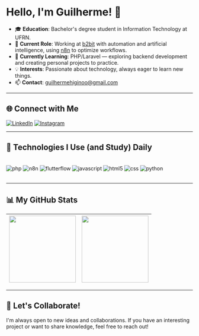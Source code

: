 # Hello, I'm Guilherme! 👋

- 🎓 **Education**: Bachelor's degree student in Information Technology at UFRN.
- 💼 **Current Role**: Working at [b2bit](https://b2bit.company/) with automation and artificial intelligence, using [n8n](https://n8n.io/) to optimize workflows.
- 🌱 **Currently Learning**: PHP/Laravel — exploring backend development and creating personal projects to practice.
- 💡 **Interests**: Passionate about technology, always eager to learn new things.
- 📫 **Contact**: [guilhermehiginoo@gmail.com](mailto:guilhermehiginoo@gmail.com)

---

## 🌐 Connect with Me
[![LinkedIn](https://img.shields.io/badge/LinkedIn-0077B5?style=for-the-badge&logo=linkedin&logoColor=white)](https://www.linkedin.com/in/guilherme-higino-3b99422b3/)
[![Instagram](https://img.shields.io/badge/Instagram-E4405F?style=for-the-badge&logo=instagram&logoColor=white)](https://www.instagram.com/guilhermehiginoo/)

---

## 🚀 Technologies I Use (and Study) Daily
<div style="display: inline_block"><br/>
  <img align="center" alt="php" src="https://img.shields.io/badge/PHP-777BB4?style=for-the-badge&logo=php&logoColor=white">
  <img align="center" alt="n8n" src="https://img.shields.io/badge/n8n-00B2B0?style=for-the-badge&logo=n8n&logoColor=white">
  <img align="center" alt="flutterflow" src="https://img.shields.io/badge/FlutterFlow-02569B?style=for-the-badge&logo=flutter&logoColor=white">
  <img align="center" alt="javascript" src="https://img.shields.io/badge/JavaScript-F7DF1E?style=for-the-badge&logo=javascript&logoColor=black">
  <img align="center" alt="html5" src="https://img.shields.io/badge/HTML5-E34F26?style=for-the-badge&logo=html5&logoColor=white">
  <img align="center" alt="css" src="https://img.shields.io/badge/CSS3-1572B6?style=for-the-badge&logo=css3&logoColor=white">
  <img align="center" alt="python" src="https://img.shields.io/badge/Python-14354C?style=for-the-badge&logo=python&logoColor=white">
</div><br/>

---

## 📊 My GitHub Stats

| <img src="https://github-readme-stats.vercel.app/api?username=guilhermehiginoo&show_icons=true&theme=dracula" height="180em" /> | <img src="https://github-readme-stats.vercel.app/api/top-langs/?username=guilhermehiginoo&layout=compact&theme=dracula" height="180em" /> |
| --- | --- |

---

## 🤝 Let's Collaborate!
I'm always open to new ideas and collaborations. If you have an interesting project or want to share knowledge, feel free to reach out!
